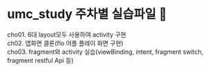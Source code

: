 # umc_study 주차별 실습파일 🐬

cho01. 6대 layout모두 사용하여 activity 구현<br>
ch02. 앱화면 클론(flo 어플 플레이 화면 구현)<br>
cho03. fragment와 activity 실습(viewBinding, intent, fragment switch, fragment restful Api 등)<br>
